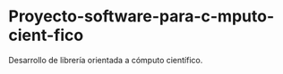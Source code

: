 # Proyecto-software-para-c-mputo-cient-fico
Desarrollo de librería orientada a cómputo científico. 
